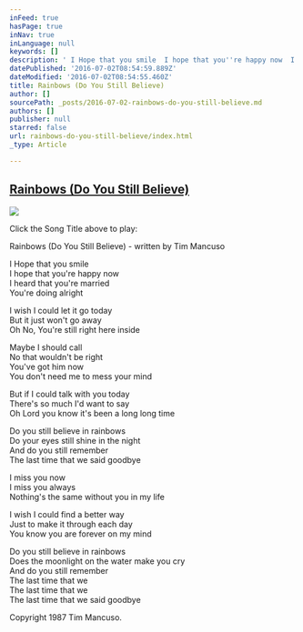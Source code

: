 ```yaml
---
inFeed: true
hasPage: true
inNav: true
inLanguage: null
keywords: []
description: ' I Hope that you smile  I hope that you''re happy now  I heard that you''re married  You''re doing alright '
datePublished: '2016-07-02T08:54:59.889Z'
dateModified: '2016-07-02T08:54:55.460Z'
title: Rainbows (Do You Still Believe)
author: []
sourcePath: _posts/2016-07-02-rainbows-do-you-still-believe.md
authors: []
publisher: null
starred: false
url: rainbows-do-you-still-believe/index.html
_type: Article

---
```

## [Rainbows (Do You Still Believe)][0]
![](https://the-grid-user-content.s3-us-west-2.amazonaws.com/7d9f8ef2-f5d4-4d03-a6d5-1331e4c88dd5.jpg)

Click the Song Title above to play:

Rainbows (Do You Still Believe) - written by Tim Mancuso 

I Hope that you smile   
I hope that you're happy now   
I heard that you're married   
You're doing alright 

I wish I could let it go today   
But it just won't go away   
Oh No, You're still right here inside 

Maybe I should call   
No that wouldn't be right   
You've got him now   
You don't need me to mess your mind 

But if I could talk with you today   
There's so much I'd want to say   
Oh Lord you know it's been a long long time 

Do you still believe in rainbows   
Do your eyes still shine in the night   
And do you still remember   
The last time that we said goodbye 

I miss you now   
I miss you always   
Nothing's the same without you in my life 

I wish I could find a better way   
Just to make it through each day   
You know you are forever on my mind 

Do you still believe in rainbows   
Does the moonlight on the water make you cry   
And do you still remember   
The last time that we   
The last time that we   
The last time that we said goodbye 

Copyright 1987 Tim Mancuso. 

[0]: https://www.reverbnation.com/steadfast/song/4059116-rainbows-do-you-still-believe